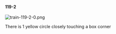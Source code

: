 #### 119-2
![train-119-2-0.png](https://github.com/lil-lab/nlvr/raw/master/nlvr/train/images/72/train-119-2-0.png "train-119-2-0.png")

There is 1 yellow circle closely touching a box corner